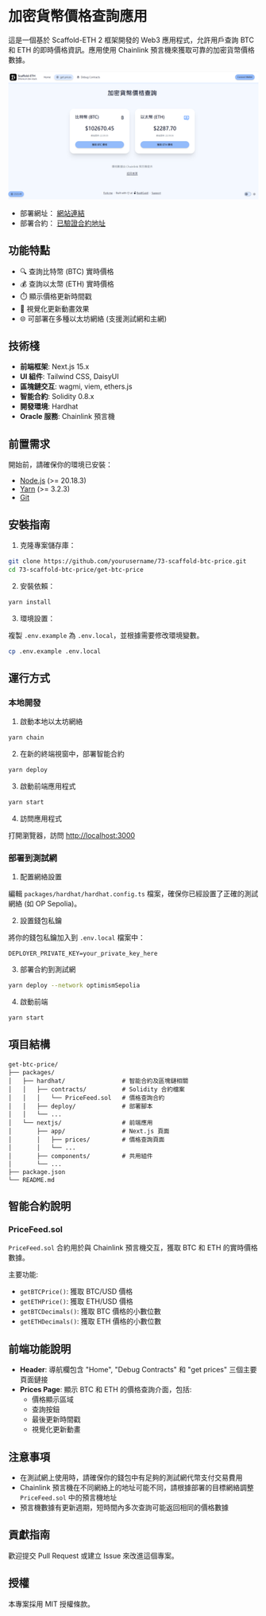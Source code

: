 # 加密貨幣價格查詢應用

這是一個基於 Scaffold-ETH 2 框架開發的 Web3 應用程式，允許用戶查詢 BTC 和 ETH 的即時價格資訊。應用使用 Chainlink 預言機來獲取可靠的加密貨幣價格數據。

![示例圖片](https://github.com/yoyoj1023/dapps/blob/main/07-scaffold-prices-getter/sample.png)

- 部署網址： [網站連結](https://prices-getter.vercel.app/prices)
- 部署合約： [已驗證合約地址](https://sepolia-optimistic.etherscan.io/address/0xF2AAAf372B1c91Ba025d6BDA464431Dfe1B4B504#code)

## 功能特點

- 🔍 查詢比特幣 (BTC) 實時價格
- 💰 查詢以太幣 (ETH) 實時價格 
- ⏱️ 顯示價格更新時間戳
- 🔄 視覺化更新動畫效果
- 🌐 可部署在多種以太坊網絡 (支援測試網和主網)

## 技術棧

- **前端框架**: Next.js 15.x
- **UI 組件**: Tailwind CSS, DaisyUI
- **區塊鏈交互**: wagmi, viem, ethers.js
- **智能合約**: Solidity 0.8.x
- **開發環境**: Hardhat
- **Oracle 服務**: Chainlink 預言機

## 前置需求

開始前，請確保你的環境已安裝：

- [Node.js](https://nodejs.org/) (>= 20.18.3)
- [Yarn](https://yarnpkg.com/) (>= 3.2.3)
- [Git](https://git-scm.com/)

## 安裝指南

1. 克隆專案儲存庫：

```bash
git clone https://github.com/yourusername/73-scaffold-btc-price.git
cd 73-scaffold-btc-price/get-btc-price
```

2. 安裝依賴：

```bash
yarn install
```

3. 環境設置：

複製 `.env.example` 為 `.env.local`，並根據需要修改環境變數。

```bash
cp .env.example .env.local
```

## 運行方式

### 本地開發

1. 啟動本地以太坊網絡

```bash
yarn chain
```

2. 在新的終端視窗中，部署智能合約

```bash
yarn deploy
```

3. 啟動前端應用程式

```bash
yarn start
```

4. 訪問應用程式

打開瀏覽器，訪問 [http://localhost:3000](http://localhost:3000)

### 部署到測試網

1. 配置網絡設置

編輯 `packages/hardhat/hardhat.config.ts` 檔案，確保你已經設置了正確的測試網絡 (如 OP Sepolia)。

2. 設置錢包私鑰

將你的錢包私鑰加入到 `.env.local` 檔案中：

```
DEPLOYER_PRIVATE_KEY=your_private_key_here
```

3. 部署合約到測試網

```bash
yarn deploy --network optimismSepolia
```

4. 啟動前端

```bash
yarn start
```

## 項目結構

```
get-btc-price/
├── packages/
│   ├── hardhat/                # 智能合約及區塊鏈相關
│   │   ├── contracts/          # Solidity 合約檔案
│   │   │   └── PriceFeed.sol   # 價格查詢合約
│   │   ├── deploy/             # 部署腳本
│   │   └── ...
│   └── nextjs/                 # 前端應用
│       ├── app/                # Next.js 頁面
│       │   ├── prices/         # 價格查詢頁面
│       │   └── ...
│       ├── components/         # 共用組件
│       └── ...
├── package.json
└── README.md
```

## 智能合約說明

### PriceFeed.sol

`PriceFeed.sol` 合約用於與 Chainlink 預言機交互，獲取 BTC 和 ETH 的實時價格數據。

主要功能:
- `getBTCPrice()`: 獲取 BTC/USD 價格
- `getETHPrice()`: 獲取 ETH/USD 價格
- `getBTCDecimals()`: 獲取 BTC 價格的小數位數
- `getETHDecimals()`: 獲取 ETH 價格的小數位數

## 前端功能說明

- **Header**: 導航欄包含 "Home", "Debug Contracts" 和 "get prices" 三個主要頁面鏈接
- **Prices Page**: 顯示 BTC 和 ETH 的價格查詢介面，包括:
  - 價格顯示區域
  - 查詢按鈕
  - 最後更新時間戳
  - 視覺化更新動畫

## 注意事項

- 在測試網上使用時，請確保你的錢包中有足夠的測試網代幣支付交易費用
- Chainlink 預言機在不同網絡上的地址可能不同，請根據部署的目標網絡調整 `PriceFeed.sol` 中的預言機地址
- 預言機數據有更新週期，短時間內多次查詢可能返回相同的價格數據

## 貢獻指南

歡迎提交 Pull Request 或建立 Issue 來改進這個專案。

## 授權

本專案採用 MIT 授權條款。
